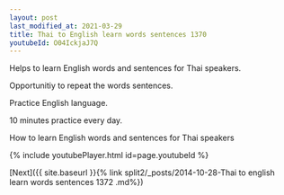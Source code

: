```yaml
---
layout: post
last_modified_at: 2021-03-29
title: Thai to English learn words sentences 1370 
youtubeId: O04IckjaJ7Q
---
```

 
 
Helps to learn English words and sentences for Thai speakers.

Opportunitiy to repeat the words sentences. 

Practice English language. 
 
10 minutes practice every day. 
 
How to learn English words and sentences for Thai speakers 
 
{% include youtubePlayer.html id=page.youtubeId %}
 
 
[Next]({{ site.baseurl }}{% link  split2/_posts/2014-10-28-Thai to english learn words sentences 1372 .md%})
 
